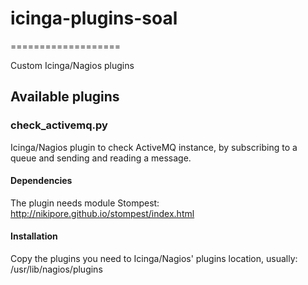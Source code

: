 # icinga-plugins-soal
===================

Custom Icinga/Nagios plugins

## Available plugins

### check_activemq.py

Icinga/Nagios plugin to check ActiveMQ instance, by subscribing
to a queue and sending and reading a message.

#### Dependencies

The plugin needs module Stompest:
http://nikipore.github.io/stompest/index.html

#### Installation

Copy the plugins you need to Icinga/Nagios' plugins location, usually:
/usr/lib/nagios/plugins
